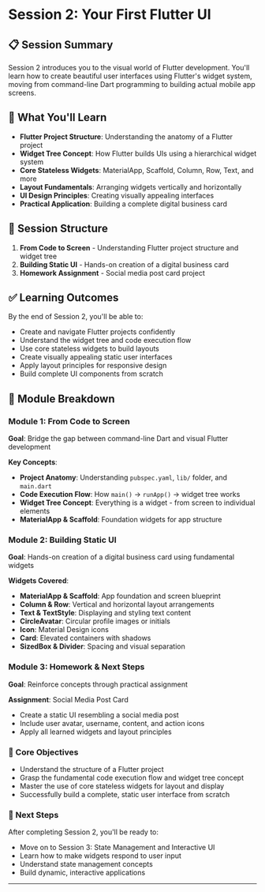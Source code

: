 # Session 2: Your First Flutter UI

## 📋 Session Summary

Session 2 introduces you to the visual world of Flutter development. You'll learn how to create beautiful user interfaces using Flutter's widget system, moving from command-line Dart programming to building actual mobile app screens.

## 🎯 What You'll Learn

- **Flutter Project Structure**: Understanding the anatomy of a Flutter project
- **Widget Tree Concept**: How Flutter builds UIs using a hierarchical widget system
- **Core Stateless Widgets**: MaterialApp, Scaffold, Column, Row, Text, and more
- **Layout Fundamentals**: Arranging widgets vertically and horizontally
- **UI Design Principles**: Creating visually appealing interfaces
- **Practical Application**: Building a complete digital business card

## 📁 Session Structure

1. **From Code to Screen** - Understanding Flutter project structure and widget tree
2. **Building Static UI** - Hands-on creation of a digital business card
3. **Homework Assignment** - Social media post card project

## ✅ Learning Outcomes

By the end of Session 2, you'll be able to:

- Create and navigate Flutter projects confidently
- Understand the widget tree and code execution flow
- Use core stateless widgets to build layouts
- Create visually appealing static user interfaces
- Apply layout principles for responsive design
- Build complete UI components from scratch

## 🚀 Module Breakdown

### Module 1: From Code to Screen

**Goal**: Bridge the gap between command-line Dart and visual Flutter development

**Key Concepts**:

- **Project Anatomy**: Understanding `pubspec.yaml`, `lib/` folder, and `main.dart`
- **Code Execution Flow**: How `main()` → `runApp()` → widget tree works
- **Widget Tree Concept**: Everything is a widget - from screen to individual elements
- **MaterialApp & Scaffold**: Foundation widgets for app structure

### Module 2: Building Static UI

**Goal**: Hands-on creation of a digital business card using fundamental widgets

**Widgets Covered**:

- **MaterialApp & Scaffold**: App foundation and screen blueprint
- **Column & Row**: Vertical and horizontal layout arrangements
- **Text & TextStyle**: Displaying and styling text content
- **CircleAvatar**: Circular profile images or initials
- **Icon**: Material Design icons
- **Card**: Elevated containers with shadows
- **SizedBox & Divider**: Spacing and visual separation

### Module 3: Homework & Next Steps

**Goal**: Reinforce concepts through practical assignment

**Assignment**: Social Media Post Card

- Create a static UI resembling a social media post
- Include user avatar, username, content, and action icons
- Apply all learned widgets and layout principles

### 🎯 Core Objectives

- Understand the structure of a Flutter project
- Grasp the fundamental code execution flow and widget tree concept
- Master the use of core stateless widgets for layout and display
- Successfully build a complete, static user interface from scratch

### 🔗 Next Steps

After completing Session 2, you'll be ready to:

- Move on to Session 3: State Management and Interactive UI
- Learn how to make widgets respond to user input
- Understand state management concepts
- Build dynamic, interactive applications

---
